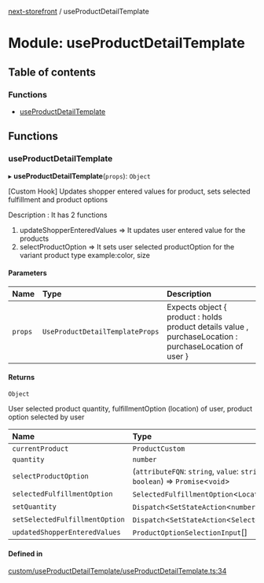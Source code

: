 [next-storefront](../README.md) / useProductDetailTemplate

# Module: useProductDetailTemplate

## Table of contents

### Functions

- [useProductDetailTemplate](useProductDetailTemplate.md#useproductdetailtemplate)

## Functions

### useProductDetailTemplate

▸ **useProductDetailTemplate**(`props`): `Object`

[Custom Hook] Updates shopper entered values for product, sets selected fulfillment and product options

Description : It has 2 functions
1. updateShopperEnteredValues => It updates user entered value for the products
2. selectProductOption => It sets user selected productOption for the variant product type  example:color, size

#### Parameters

| Name | Type | Description |
| :------ | :------ | :------ |
| `props` | `UseProductDetailTemplateProps` | Expects object { product : holds product details value , purchaseLocation : purchaseLocation of user } |

#### Returns

`Object`

User selected product quantity, fulfillmentOption (location) of user, product option selected by user

| Name | Type |
| :------ | :------ |
| `currentProduct` | `ProductCustom` |
| `quantity` | `number` |
| `selectProductOption` | (`attributeFQN`: `string`, `value`: `string`, `shopperEnteredValue?`: `string` \| `boolean`) => `Promise`<`void`\> |
| `selectedFulfillmentOption` | `SelectedFulfillmentOption`<`Location`\> |
| `setQuantity` | `Dispatch`<`SetStateAction`<`number`\>\> |
| `setSelectedFulfillmentOption` | `Dispatch`<`SetStateAction`<`SelectedFulfillmentOption`<`Location`\>\>\> |
| `updatedShopperEnteredValues` | `ProductOptionSelectionInput`[] |

#### Defined in

[custom/useProductDetailTemplate/useProductDetailTemplate.ts:34](https://github.com/KiboSoftware/nextjs-storefront/blob/474c22ea/hooks/custom/useProductDetailTemplate/useProductDetailTemplate.ts#L34)
